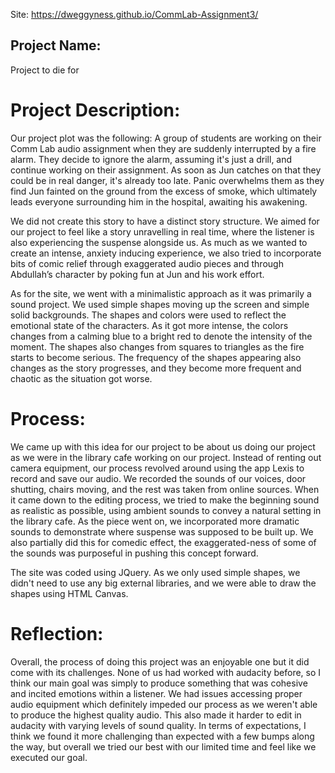 Site: https://dweggyness.github.io/CommLab-Assignment3/

## Project Name: 
Project to die for

# Project Description: 
Our project plot was the following: A group of students are working on their Comm Lab audio assignment when they are suddenly interrupted by a fire alarm. They decide to ignore the alarm, assuming it's just a drill, and continue working on their assignment. As soon as Jun catches on that they could be in real danger, it's already too late. Panic overwhelms them as they find Jun fainted on the ground from the excess of smoke, which ultimately leads everyone surrounding him in the hospital, awaiting his awakening. 

We did not create this story to have a distinct story structure. We aimed for our project to feel like a story unravelling in real time, where the listener is also experiencing the suspense alongside us. As much as we wanted to create an intense, anxiety inducing experience, we also tried to incorporate bits of comic relief through exaggerated audio pieces and through Abdullah’s character by poking fun at Jun and his work effort.

As for the site, we went with a minimalistic approach as it was primarily a sound project. We used simple shapes moving up the screen and simple solid backgrounds. The shapes and colors were used to reflect the emotional state of the characters. As it got more intense, the colors changes from a calming blue to a bright red to denote the intensity of the moment. The shapes also changes from squares to triangles as the fire starts to become serious. The frequency of the shapes appearing also changes as the story progresses, and they become more frequent and chaotic as the situation got worse.

# Process: 
We came up with this idea for our project to be about us doing our project as we were in the library cafe working on our project. Instead of renting out camera equipment, our process revolved around using the app Lexis to record and save our audio. We recorded the sounds of our voices, door shutting, chairs moving, and the rest was taken from online sources. When it came down to the editing process, we tried to make the beginning sound as realistic as possible, using ambient sounds to convey a natural setting in the library cafe. As the piece went on, we incorporated more dramatic sounds to demonstrate where suspense was supposed to be built up. We also partially did this for comedic effect, the exaggerated-ness of some of the sounds was purposeful in pushing this concept forward. 

The site was coded using JQuery. As we only used simple shapes, we didn't need to use any big external libraries, and we were able to draw the shapes using HTML Canvas.

# Reflection:
 Overall, the process of doing this project was an enjoyable one but it did come with its challenges. None of us had worked with audacity before, so I think our main goal was simply to produce something that was cohesive and incited emotions within a listener. 
We had issues accessing proper audio equipment which definitely impeded our process as we weren't able to produce the highest quality audio. This also made it harder to edit in audacity with varying levels of sound quality. In terms of expectations, I think we found it more challenging than expected with a few bumps along the way, but overall we tried our best with our limited time and feel like we executed our goal.
